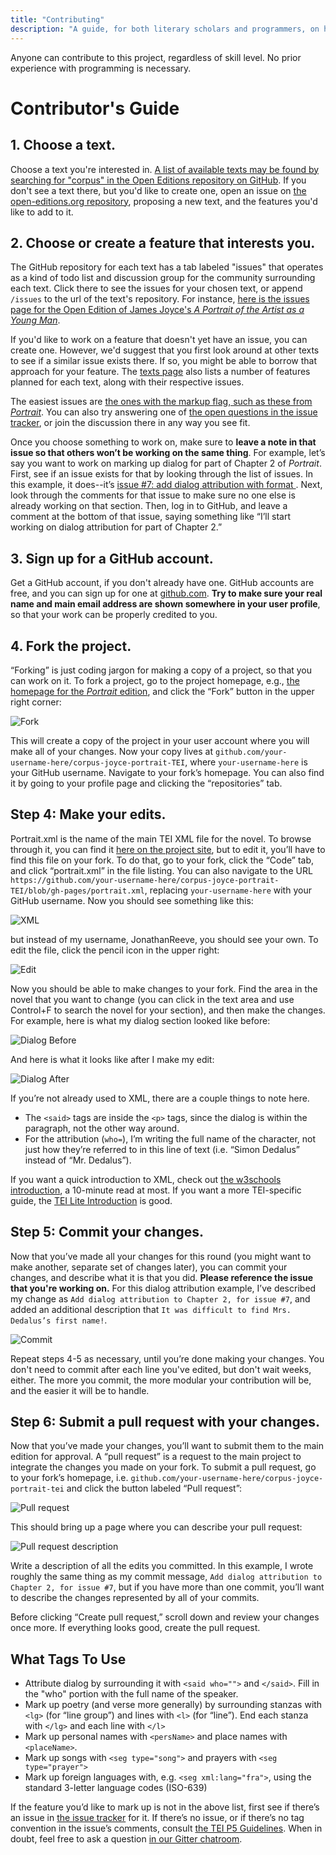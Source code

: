```yaml
---
title: "Contributing"
description: "A guide, for both literary scholars and programmers, on how to contribute to this project."
---
```


Anyone can contribute to this project, regardless of skill level. No prior experience with programming is necessary.

# Contributor's Guide

## 1. Choose a text. 

Choose a text you're interested in. [A list of available texts may be found by searching for "corpus" in the Open Editions repository on GitHub](https://github.com/open-editions?utf8=%E2%9C%93&q=corpus&type=&language=). If you don't see a text there, but you'd like to create one, open an issue on [the open-editions.org repository](https://github.com/open-editions/open-editions.org), proposing a new text, and the features you'd like to add to it. 

## 2. Choose or create a feature that interests you.

The GitHub repository for each text has a tab labeled "issues" that operates as a kind of todo list and discussion group for the community surrounding each text. Click there to see the issues for your chosen text, or append `/issues` to the url of the text's repository. For instance, [here is the issues page for the Open Edition of James Joyce's _A Portrait of the Artist as a Young Man_](https://github.com/open-editions/corpus-joyce-portrait-TEI/issues).

If you'd like to work on a feature that doesn't yet have an issue, you can create one. However, we'd suggest that you first look around at other texts to see if a similar issue exists there. If so, you might be able to borrow that approach for your feature. The [texts page](texts.html) also lists a number of features planned for each text, along with their respective issues. 

The easiest issues are [the ones with the markup flag, such as these from _Portrait_](https://github.com/JonathanReeve/corpus-joyce-portrait-TEI/issues?q=is:open+is:issue+label:markup). You can also try answering one of [the open questions in the issue tracker](https://github.com/JonathanReeve/corpus-joyce-portrait-TEI/issues?q=is:open%20is:issue%20label:question), or join the discussion there in any way you see fit.

Once you choose something to work on, make sure to **leave a note in that issue so that others won’t be working on the same thing**. For example, let’s say you want to work on marking up dialog for part of Chapter 2 of _Portrait_. First, see if an issue exists for that by looking through the list of issues. In this example, it does--it’s [issue #7: add dialog attribution with format <said who="">](https://github.com/JonathanReeve/corpus-joyce-portrait-TEI/issues/7). Next, look through the comments for that issue to make sure no one else is already working on that section. Then, log in to GitHub, and leave a comment at the bottom of that issue, saying something like “I’ll start working on dialog attribution for part of Chapter 2.”

## 3. Sign up for a GitHub account.

Get a GitHub account, if you don't already have one. GitHub accounts are free, and you can sign up for one at [github.com](https://github.com/). **Try to make sure your real name and main email address are shown somewhere in your user profile**, so that your work can be properly credited to you. 

## 4. Fork the project. 

“Forking” is just coding jargon for making a copy of a project, so that you can work on it. To fork a project, go to the project homepage, e.g., [the homepage for the _Portrait_ edition](https://github.com/open-editions/corpus-joyce-portrait-TEI), and click the “Fork” button in the upper right corner: 

![Fork](/static/images/fork.png)

This will create a copy of the project in your user account where you will make all of your changes. Now your copy lives at `github.com/your-username-here/corpus-joyce-portrait-TEI`, where `your-username-here` is your GitHub username. Navigate to your fork’s homepage. You can also find it by going to your profile page and clicking the “repositories” tab. 

## Step 4: Make your edits. 

Portrait.xml is the name of the main TEI XML file for the novel. To browse through it, you can find it [here on the project site](https://github.com/open-editions/corpus-joyce-portrait-TEI/blob/gh-pages/portrait.xml), but to edit it, you’ll have to find this file on your fork. To do that, go to your fork, click the “Code” tab, and click “portrait.xml” in the file listing. You can also navigate to the URL `https://github.com/your-username-here/corpus-joyce-portrait-TEI/blob/gh-pages/portrait.xml`, replacing `your-username-here` with your GitHub username. Now you should see something like this: 

![XML](/static/images/xml.png)

but instead of my username, JonathanReeve, you should see your own. To edit the file, click the pencil icon in the upper right: 

![Edit](/static/images/edit.png)

Now you should be able to make changes to your fork. Find the area in the novel that you want to change (you can click in the text area and use Control+F to search the novel for your section), and then make the changes. For example, here is what my dialog section looked like before: 

![Dialog Before](/static/images/dialog-before.png)

And here is what it looks like after I make my edit: 

![Dialog After](/static/images/dialog-after.png)

If you’re not already used to XML, there are a couple things to note here. 

 * The `<said>` tags are inside the `<p>` tags, since the dialog is within the paragraph, not the other way around. 
 * For the attribution (`who=`), I’m writing the full name of the character, not just how they’re referred to in this line of text (i.e. “Simon Dedalus” instead of “Mr. Dedalus”). 
  
If you want a quick introduction to XML, check out [the w3schools introduction](http://www.w3schools.com/xml/xml_whatis.asp), a 10-minute read at most. If you want a more TEI-specific guide, the [TEI Lite Introduction](http://www.tei-c.org/release/doc/tei-p5-exemplars/html/tei_lite.doc.html) is good. 

## Step 5: Commit your changes. 

Now that you’ve made all your changes for this round (you might want to make another, separate set of changes later), you can commit your changes, and describe what it is that you did. **Please reference the issue that you're working on.** For this dialog attribution example, I’ve described my change as `Add dialog attribution to Chapter 2, for issue #7`, and added an additional description that `It was difficult to find Mrs. Dedalus’s first name!`. 

![Commit](/static/images/commit.png)

Repeat steps 4-5 as necessary, until you’re done making your changes. You don't need to commit after each line you've edited, but don't wait weeks, either. The more you commit, the more modular your contribution will be, and the easier it will be to handle.

## Step 6: Submit a pull request with your changes. 

Now that you’ve made your changes, you’ll want to submit them to the main edition for approval. A “pull request” is a request to the main project to integrate the changes you made on your fork. To submit a pull request, go to your fork’s homepage, i.e. `github.com/your-username-here/corpus-joyce-portrait-tei` and click the button labeled “Pull request”: 

![Pull request](/static/images/pr.png)

This should bring up a page where you can describe your pull request: 

![Pull request description](/static/images/pr-message.png)

Write a description of all the edits you committed. In this example, I wrote roughly the same thing as my commit message, `Add dialog attribution to Chapter 2, for issue #7`, but if you have more than one commit, you’ll want to describe the changes represented by all of your commits.

Before clicking “Create pull request,” scroll down and review your changes once more. If everything looks good, create the pull request. 

## What Tags To Use 

* Attribute dialog by surrounding it with `<said who="">` and `</said>`. Fill in the "who" portion with the full name of the speaker. 
* Mark up poetry (and verse more generally) by surrounding stanzas with `<lg>` (for “line group”) and lines with `<l>` (for “line”). End each stanza with `</lg>` and each line with `</l>` 
* Mark up personal names with `<persName>` and place names with `<placeName>`. 
* Mark up songs with `<seg type="song">` and prayers with `<seg type="prayer">`
* Mark up foreign languages with, e.g. `<seg xml:lang="fra">`, using the standard 3-letter language codes (ISO-639)

If the feature you’d like to mark up is not in the above list, first see if there’s an issue in [the issue tracker](https://github.com/open-editions/corpus-joyce-portrait-TEI/issues) for it. If there’s no issue, or if there’s no tag convention in the issue’s comments, consult [the TEI P5 Guidelines](http://www.tei-c.org/release/doc/tei-p5-doc/en/html/). When in doubt, feel free to ask a question [in our Gitter chatroom](https://gitter.im/open-editions/Lobby#). 
